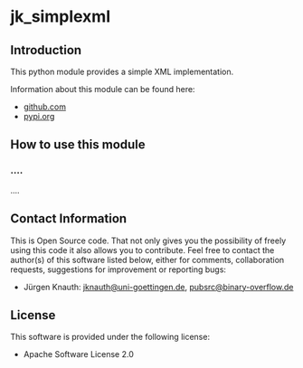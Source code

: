 ﻿jk_simplexml
============

Introduction
------------

This python module provides a simple XML implementation.

Information about this module can be found here:

* [github.com](https://github.com/jkpubsrc/python-module-jk-simplexml)
* [pypi.org](https://pypi.org/project/jk-simplexml/)

How to use this module
----------------------

### ....

....

Contact Information
-------------------

This is Open Source code. That not only gives you the possibility of freely using this code it also
allows you to contribute. Feel free to contact the author(s) of this software listed below, either
for comments, collaboration requests, suggestions for improvement or reporting bugs:

* Jürgen Knauth: jknauth@uni-goettingen.de, pubsrc@binary-overflow.de

License
-------

This software is provided under the following license:

* Apache Software License 2.0



